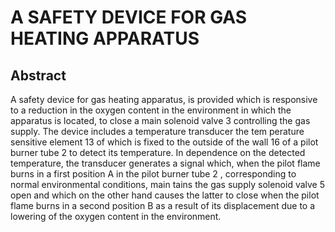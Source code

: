 # A SAFETY DEVICE FOR GAS HEATING APPARATUS

## Abstract
A safety device for gas heating apparatus, is provided which is responsive to a reduction in the oxygen content in the environment in which the apparatus is located, to close a main solenoid valve 3 controlling the gas supply. The device includes a temperature transducer the tem perature sensitive element 13 of which is fixed to the outside of the wall 16 of a pilot burner tube 2 to detect its temperature. In dependence on the detected temperature, the transducer generates a signal which, when the pilot flame burns in a first position A in the pilot burner tube 2 , corresponding to normal environmental conditions, main tains the gas supply solenoid valve 5 open and which on the other hand causes the latter to close when the pilot flame burns in a second position B as a result of its displacement due to a lowering of the oxygen content in the environment.